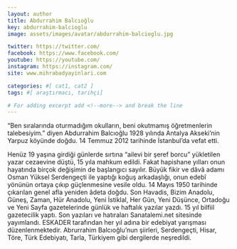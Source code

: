 ```yaml
---
layout: author
title: Abdurrahim Balcıoğlu
key: abdurrahim-balcioglu
image: assets/images/avatar/abdurrahim-balcioglu.jpg

twitter: https://twitter.com/
facebook: https://www.facebook.com/
youtube: https://youtube.com/
instagram: https://instagram.com/
site: www.mihrabadyayinlari.com

categories: #[ cat1, cat2 ]
tags: #[ araştırmacı, tarihçi]

# For adding excerpt add <!--more--> and break the line
---
```

“Ben sıralarında oturmadığım okulların, beni okutmamış öğretmenlerin talebesiyim.” diyen Abdurrahim Balcıoğlu 1928 yılında Antalya Akseki’nin Yarpuz köyünde doğdu. 14 Temmuz 2012 tarihinde İstanbul’da vefat etti.

Henüz 19 yaşına girdiği günlerde sırtına “ailevi bir şeref borcu” yükletilen yazar cezaevine düştü, 15 yıla mahkum edildi. Fakat hapishane yılları onun hayatında birçok değişimin de başlangıcı sayılır. Büyük fikir ve dâvâ adamı Osman Yüksel Serdengeçti ile yaptığı koğuş arkadaşlığı, onun edebî yönünün ortaya çıkıp güçlenmesine vesile oldu. 14 Mayıs 1950 tarihinde çıkarılan genel afla yeniden âdeta doğdu. Son Havadis, Bizim Anadolu, Güneş, Zaman, Hür Anadolu, Yeni İstiklal, Her Gün, Yeni Düşünce, Ortadoğu ve Yeni Sayfa gazetelerinde günlük ve haftalık yazılar yazdı. 15 yıl bilfiil gazetecilik yaptı. Son yazıları ve hatıraları Sanatalemi.net sitesinde yayımlandı. ESKADER tarafından her yıl adına bir edebiyat yarışması düzenlenmektedir. Abrurrahim Balcıoğlu’nun şiirleri, Serdengeçti, Hisar, Töre, Türk Edebiyatı, Tarla, Türkiyem gibi dergilerde neşredildi.